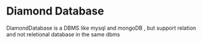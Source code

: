 # Diamond Database
DiamondDatabase is a DBMS like mysql and mongoDB , but support relation and not reletional database in the same dbms 
